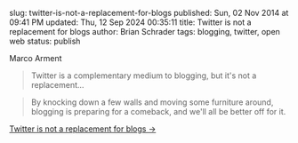 slug: twitter-is-not-a-replacement-for-blogs
published: Sun, 02 Nov 2014 at 09:41 PM
updated: Thu, 12 Sep 2024 00:35:11 
title: Twitter is not a replacement for blogs
author: Brian Schrader
tags: blogging, twitter, open web
status: publish

Marco Arment
> Twitter is a complementary medium to blogging, but it's not a replacement...

> By knocking down a few walls and moving some furniture around, blogging is preparing for a comeback, and we'll all be better off for it.

[Twitter is not a replacement for blogs &#8594;](http://www.marco.org/2014/11/01/short-form-blogging)